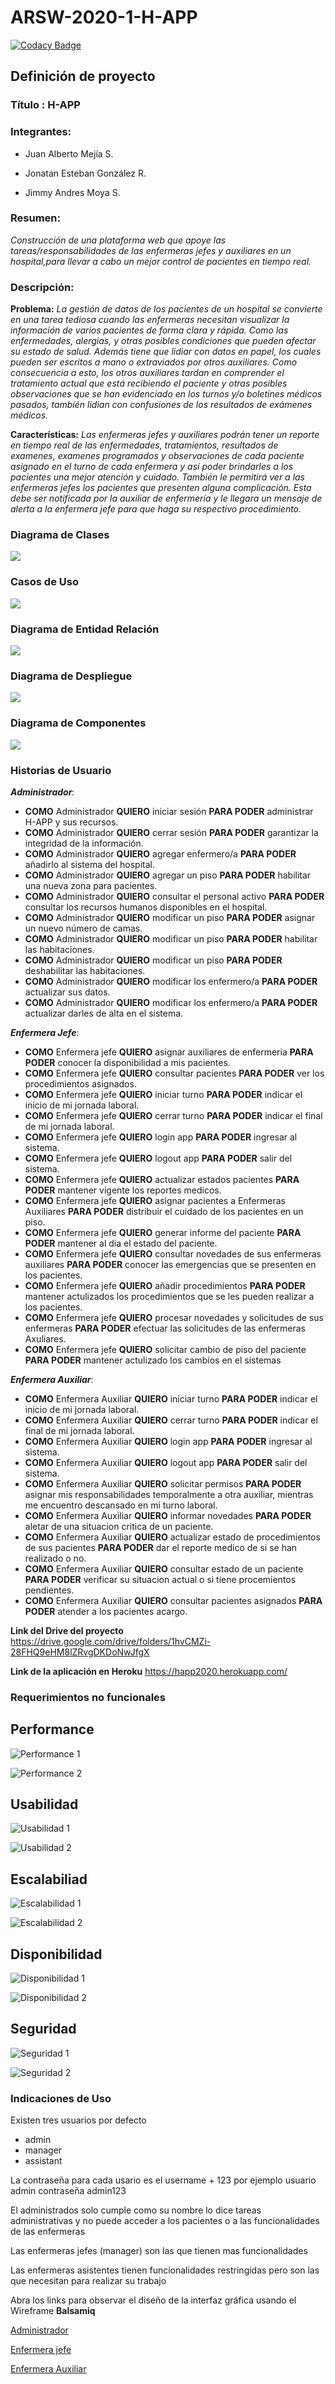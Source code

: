 # ARSW-2020-1-H-APP #

[![Codacy Badge](https://api.codacy.com/project/badge/Grade/808778ab71044192946b471d27e6c39f)](https://app.codacy.com/manual/JonatanGonzalez09/ARSW-2020-1-H-APP/dashboard?bid=17170766)

## Definición de proyecto ##

### Título : H-APP ###

### Integrantes: ###

 - Juan Alberto Mejía S.
 
 - Jonatan Esteban González R.
 
 - Jimmy Andres Moya S.
 
### Resumen: ###
_Construcción de una plataforma web que apoye las tareas/responsabilidades de las enfermeras jefes y auxiliares en un hospital,para llevar a cabo un mejor control de pacientes en tiempo real._

### Descripción: ###

**Problema:** _La gestión de datos de los pacientes de un hospital se convierte en una tarea tediosa cuando las enfermeras necesitan visualizar la información de varios pacientes de forma clara y rápida. Como las enfermedades, alergias, y otras posibles condiciones que pueden afectar su estado de salud. Además tiene que lidiar con datos en papel, los cuales pueden ser escritos a mano o extraviados por otros auxiliares. Como consecuencia a esto, los otros auxiliares tardan en comprender el tratamiento actual que está recibiendo el paciente y otras posibles observaciones que se han evidenciado en los turnos y/o boletines médicos pasados, también lidian con confusiones de los resultados de exámenes médicos._

**Características:** _Las enfermeras jefes y auxiliares podrán tener un reporte en tiempo real de las enfermedades, tratamientos, resultados de examenes, examenes programados  y observaciones de cada paciente asignado en el  turno de cada enfermera y así poder brindarles a los pacientes una mejor atención y cuidado. También le permitirá ver a las enfermeras jefes los pacientes que presenten alguna complicación. Esta debe ser notificada por la auxiliar de enfermería y le llegara un mensaje de alerta a la enfermera jefe para que haga su respectivo procedimiento._

### **Diagrama de Clases** ###
![](https://github.com/JonatanGonzalez09/ARSW-2020-1-H-APP/blob/master/resources/diagramaClases.jpg)

### **Casos de Uso** ###
![](https://github.com/JonatanGonzalez09/ARSW-2020-1-H-APP/blob/master/resources/casosDeUso.jpg)

### **Diagrama de Entidad Relación** ###
![](https://github.com/JonatanGonzalez09/ARSW-2020-1-H-APP/blob/master/resources/ER.png)

### **Diagrama de Despliegue** ###
![](https://github.com/JonatanGonzalez09/ARSW-2020-1-H-APP/blob/master/resources/Diagrama%20de%20despliegue.png)

### **Diagrama de Componentes** ###
![](https://github.com/JonatanGonzalez09/ARSW-2020-1-H-APP/blob/master/resources/Diagrama%20de%20componentes.png)

### **Historias de Usuario** ###

**_Administrador_**:
 - **COMO** Administrador **QUIERO** iniciar sesión **PARA PODER** administrar H-APP y sus recursos.
 - **COMO** Administrador **QUIERO** cerrar sesión **PARA PODER** garantizar la integridad de la información.
 - **COMO** Administrador **QUIERO** agregar enfermero/a **PARA PODER** añadirlo al sistema del hospital.
 - **COMO** Administrador **QUIERO** agregar un piso **PARA PODER** habilitar una nueva zona para pacientes.
 - **COMO** Administrador **QUIERO** consultar el personal activo **PARA PODER** consultar los recursos humanos disponibles en el hospital.
 - **COMO** Administrador **QUIERO** modificar un piso **PARA PODER** asignar un nuevo número de camas.
 - **COMO** Administrador **QUIERO** modificar un piso **PARA PODER** habilitar las habitaciones.
 - **COMO** Administrador **QUIERO** modificar un piso **PARA PODER** deshabilitar las habitaciones.
 - **COMO** Administrador **QUIERO** modificar los enfermero/a **PARA PODER** actualizar sus datos.
 - **COMO** Administrador **QUIERO** modificar los enfermero/a **PARA PODER** actualizar darles de alta en el sistema.

**_Enfermera Jefe_**:
- **COMO** Enfermera jefe **QUIERO** asignar auxiliares de enfermeria **PARA PODER** conocer la disponibilidad a mis pacientes.
- **COMO** Enfermera jefe **QUIERO** consultar pacientes **PARA PODER** ver los procedimientos asignados.
- **COMO** Enfermera jefe **QUIERO** iniciar turno **PARA PODER** indicar el inicio de mi jornada laboral.
- **COMO** Enfermera jefe **QUIERO** cerrar turno **PARA PODER** indicar el final de mi jornada laboral.
- **COMO** Enfermera jefe **QUIERO** login app **PARA PODER** ingresar al sistema.
- **COMO** Enfermera jefe **QUIERO** logout app **PARA PODER** salir del sistema.
- **COMO** Enfermera jefe **QUIERO** actualizar estados pacientes **PARA PODER** mantener vigente los reportes medicos.
- **COMO** Enfermera jefe **QUIERO** asignar pacientes a Enfermeras Auxiliares **PARA PODER** distribuir el cuidado de los pacientes en un piso.
- **COMO** Enfermera jefe **QUIERO** generar informe del paciente **PARA PODER**  mantener al dia el estado del paciente.
- **COMO** Enfermera jefe **QUIERO** consultar novedades de sus enfermeras auxiliares **PARA PODER** conocer las emergencias que se presenten en los pacientes.
- **COMO** Enfermera jefe **QUIERO** añadir procedimientos **PARA PODER** mantener actulizados los procedimientos que se les pueden realizar a los pacientes.
- **COMO** Enfermera jefe **QUIERO** procesar novedades y solicitudes de sus enfermeras **PARA PODER** efectuar las solicitudes de las enfermeras Axuliares.
- **COMO** Enfermera jefe **QUIERO** solicitar cambio de piso del paciente **PARA PODER** mantener actulizado los cambios en el sistemas

**_Enfermera Auxiliar_**:
- **COMO** Enfermera Auxiliar **QUIERO** iniciar turno **PARA PODER** indicar el inicio de mi jornada laboral.
- **COMO** Enfermera Auxiliar **QUIERO** cerrar turno **PARA PODER** indicar el final de mi jornada laboral.
- **COMO** Enfermera Auxiliar **QUIERO** login app **PARA PODER** ingresar al sistema.
- **COMO** Enfermera Auxiliar **QUIERO** logout app **PARA PODER** salir del sistema.
- **COMO** Enfermera Auxiliar **QUIERO** solicitar permisos **PARA PODER** asignar mis responsabilidades temporalmente a otra auxiliar, mientras me encuentro descansado en mi turno laboral.
- **COMO** Enfermera Auxiliar **QUIERO** informar novedades **PARA PODER** aletar de una situacion critica de un paciente.
- **COMO** Enfermera Auxiliar **QUIERO** actualizar estado de procedimientos de sus pacientes **PARA PODER** dar el reporte medico de si se han realizado o no.
- **COMO** Enfermera Auxiliar **QUIERO** consultar estado de un paciente **PARA PODER** verificar su situacion actual o si tiene procemientos pendientes.
- **COMO** Enfermera Auxiliar **QUIERO** consultar pacientes asignados **PARA PODER** atender a los pacientes acargo.

**Link del Drive del proyecto**
https://drive.google.com/drive/folders/1hvCMZi-28FHQ9eHM8lZRvgDKDoNwJfgX

**Link de la aplicación en Heroku**
https://happ2020.herokuapp.com/


### **Requerimientos no funcionales** ###

## Performance

![Performance 1 ](https://github.com/JonatanGonzalez09/ARSW-2020-1-H-APP/blob/master/resources/Non%20functional%20Requierments/Performance1.png)

![Performance 2 ](https://github.com/JonatanGonzalez09/ARSW-2020-1-H-APP/blob/master/resources/Non%20functional%20Requierments/Performance2.png)

## Usabilidad

![Usabilidad 1 ](https://github.com/JonatanGonzalez09/ARSW-2020-1-H-APP/blob/master/resources/Non%20functional%20Requierments/Usability1.png)

![Usabilidad 2 ](https://github.com/JonatanGonzalez09/ARSW-2020-1-H-APP/blob/master/resources/Non%20functional%20Requierments/Usability2.png)

## Escalabiliad

![Escalabilidad 1 ](https://github.com/JonatanGonzalez09/ARSW-2020-1-H-APP/blob/master/resources/Non%20functional%20Requierments/Escalabilidad1.png)

![Escalabilidad 2 ](https://github.com/JonatanGonzalez09/ARSW-2020-1-H-APP/blob/master/resources/Non%20functional%20Requierments/Escalabilidad2.png)

## Disponibilidad

![Disponibilidad 1 ](https://github.com/JonatanGonzalez09/ARSW-2020-1-H-APP/blob/master/resources/Non%20functional%20Requierments/Disponibilidad1.png)

![Disponibilidad 2 ](https://github.com/JonatanGonzalez09/ARSW-2020-1-H-APP/blob/master/resources/Non%20functional%20Requierments/Disponibilidad2.png)

## Seguridad

![Seguridad 1 ](https://github.com/JonatanGonzalez09/ARSW-2020-1-H-APP/blob/master/resources/Non%20functional%20Requierments/Seguridad1.png)

![Seguridad 2 ](https://github.com/JonatanGonzalez09/ARSW-2020-1-H-APP/blob/master/resources/Non%20functional%20Requierments/Seguridad2.png)

### **Indicaciones de Uso** ###

Existen tres usuarios por defecto
 - admin 
 - manager
 - assistant
 
La contraseña para cada usario es el username + 123 por ejemplo usuario admin contraseña admin123

El administrados solo cumple como su nombre lo dice tareas administrativas y no puede acceder a los pacientes o a las funcionalidades de las enfermeras

Las enfermeras jefes (manager) son las que tienen mas funcionalidades

Las enfermeras asistentes tienen funcionalidades restringidas pero son las que necesitan para realizar su trabajo

Abra los links para observar el diseño de la interfaz gráfica usando el Wireframe **Balsamiq**

[Administrador](https://balsamiq.cloud/secxh97/pl9u9j5/r2278)

[Enfermera jefe](https://balsamiq.cloud/secxh97/pqdt8dm)

[Enfermera Auxiliar](https://balsamiq.cloud/secxh97/p99hqvl/r2278)



